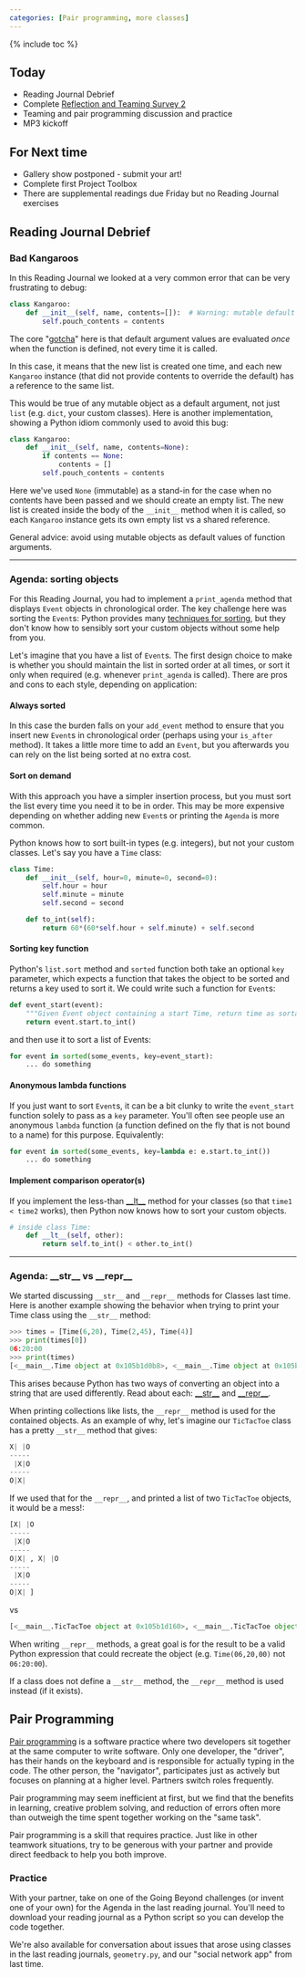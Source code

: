```yaml
---
categories: [Pair programming, more classes]
---
```


{% include toc %}

## Today

* Reading Journal Debrief
* Complete [Reflection and Teaming Survey 2](https://goo.gl/forms/ZCXxJC6AKPCsTv7k1)
* Teaming and pair programming discussion and practice
* MP3 kickoff

## For Next time
* Gallery show postponed - submit your art!
* Complete first Project Toolbox
* There are supplemental readings due Friday but no Reading Journal exercises


## Reading Journal Debrief

### Bad Kangaroos

In this Reading Journal we looked at a very common error that can be very frustrating to debug:

```python
class Kangaroo:
    def __init__(self, name, contents=[]):	# Warning: mutable default argument bug!
        self.pouch_contents = contents
```

The core "[gotcha](http://docs.python-guide.org/en/latest/writing/gotchas/#mutable-default-arguments)" here is that default argument values are evaluated *once* when the function is defined, not every time it is called.

In this case, it means that the new list is created one time, and each new `Kangaroo` instance (that did not provide contents to override the default) has a reference to the same list.

This would be true of any mutable object as a default argument, not just `list` (e.g. `dict`, your custom classes). Here is another implementation, showing a Python idiom commonly used to avoid this bug:

```python
class Kangaroo:
    def __init__(self, name, contents=None):
        if contents == None:
            contents = []
        self.pouch_contents = contents
```

Here we've used `None` (immutable) as a stand-in for the case when no contents have been passed and we should create an empty list. The new list is created inside the body of the `__init__` method when it is called, so each `Kangaroo` instance gets its own empty list vs a shared reference.

General advice: avoid using mutable objects as default values of function arguments.

----

### Agenda: sorting objects

For this Reading Journal, you had to implement a `print_agenda` method that displays `Event` objects in chronological order.
The key challenge here was sorting the `Event`s: Python provides many
[techniques for sorting](https://docs.python.org/3.6/howto/sorting.html),
but they don't know how to sensibly sort your custom objects without some help from you.

Let's imagine that you have a list of `Event`s.
The first design choice to make is whether you should maintain the list in sorted order at all times, or sort it only when required (e.g. whenever `print_agenda` is called). There are pros and cons to each style, depending on application:

#### Always sorted

In this case the burden falls on your `add_event` method to ensure that you insert new `Event`s in chronological order (perhaps using your `is_after` method). It takes a little more time to add an `Event`, but you afterwards you can rely on the list being sorted at no extra cost.

#### Sort on demand

With this approach you have a simpler insertion process, but you must sort the list every time you need it to be in order. This may be more expensive depending on whether adding new `Event`s or printing the `Agenda` is more common.


Python knows how to sort built-in types (e.g. integers), but not your custom classes. Let's say you have a `Time` class:

```python
class Time:
    def __init__(self, hour=0, minute=0, second=0):
        self.hour = hour
        self.minute = minute
        self.second = second

    def to_int(self):
        return 60*(60*self.hour + self.minute) + self.second
```

#### Sorting key function
Python's `list.sort` method and `sorted` function both take an optional `key` parameter, which expects a function that takes the object to be sorted and returns a key used to sort it. We could write such a function for `Event`s:

```python
def event_start(event):
    """Given Event object containing a start Time, return time as sortable key"""
    return event.start.to_int()
```

and then use it to sort a list of Events:

```python
for event in sorted(some_events, key=event_start):
    ... do something
```

#### Anonymous lambda functions

If you just want to sort `Event`s, it can be a bit clunky to write the `event_start` function solely to pass as a `key` parameter.
You'll often see people use an anonymous `lambda` function (a function defined on the fly that is not bound to a name) for this purpose. Equivalently:

```python
for event in sorted(some_events, key=lambda e: e.start.to_int())
    ... do something
```

#### Implement comparison operator(s)

If you implement the less-than [\_\_lt\_\_](https://docs.python.org/3.6/reference/datamodel.html#object.__lt__) method for your classes (so that `time1 < time2` works), then Python now knows how to sort your custom objects.

```python
# inside class Time:
    def __lt__(self, other):
        return self.to_int() < other.to_int()
```



----

### Agenda: \_\_str\_\_ vs \_\_repr\_\_

We started discussing `__str__` and `__repr__` methods for Classes last time.
Here is another example showing the behavior when trying to print your Time class using the `__str__` method:

```python
>>> times = [Time(6,20), Time(2,45), Time(4)]
>>> print(times[0])
06:20:00
>>> print(times)
[<__main__.Time object at 0x105b1d0b8>, <__main__.Time object at 0x105b1d0f0>, <__main__.Time object at 0x105b1d128>]
```

This arises because Python has two ways of converting an object into a string that are used differently. Read about each:
[\_\_str\_\_](https://docs.python.org/3/reference/datamodel.html#object.__str__)
and
[\_\_repr\_\_](https://docs.python.org/3/reference/datamodel.html#object.__repr__).


When printing collections like lists, the `__repr__` method is used for the contained objects. As an example of why, let's imagine our `TicTacToe` class has a pretty `__str__` method that gives:

```python
X| |O
-----
 |X|O
-----
O|X|
```

If we used that for the `__repr__`, and printed a list of two `TicTacToe` objects, it would be a mess!:

```python
[X| |O
-----
 |X|O
-----
O|X| , X| |O
-----
 |X|O
-----
O|X| ]
```

vs

```python
[<__main__.TicTacToe object at 0x105b1d160>, <__main__.TicTacToe object at 0x105b1d168>]
```

When writing `__repr__` methods, a great goal is for the result to be a valid Python expression that could recreate the object (e.g. `Time(06,20,00)` not `06:20:00`).

If a class does not define a `__str__` method, the `__repr__` method is used instead (if it exists).


## Pair Programming 

[Pair programming](https://www.agilealliance.org/glossary/pairing/) is a software practice where two developers sit together at the same computer to write software.
Only one developer, the "driver", has their hands on the keyboard and is responsible for actually typing in the code.
The other person, the "navigator", participates just as actively but focuses on planning at a higher level.
Partners switch roles frequently.

Pair programming may seem inefficient at first, but we find that the benefits in learning, creative problem solving, and reduction of errors often more than outweigh the time spent together working on the "same task".

Pair programming is a skill that requires practice.
Just like in other teamwork situations, try to be generous with your partner and provide direct feedback to help you both improve.

### Practice 

With your partner, take on one of the Going Beyond challenges (or invent one of your own) for the Agenda in the last reading journal.
You'll need to download your reading journal as a Python script so you can develop the code together.


We're also available for conversation about issues that arose using classes in the last reading journals, `geometry.py`, and our "social network app" from last time.


